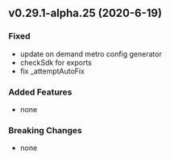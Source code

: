 ## v0.29.1-alpha.25 (2020-6-19)

### Fixed

- update on demand metro config generator
- checkSdk for exports
- fix _attemptAutoFix

### Added Features

- none

### Breaking Changes

- none

